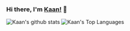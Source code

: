### Hi there, I'm [Kaan!](https://kurenet.com) 👋 

![Kaan's github stats](https://github-readme-stats.vercel.app/api?username=ksinar&show_icons=true&theme=dracula)
![Kaan's Top Languages](https://github-readme-stats.vercel.app/api/top-langs/?username=ksinar&layout=compact&theme=dracula)

